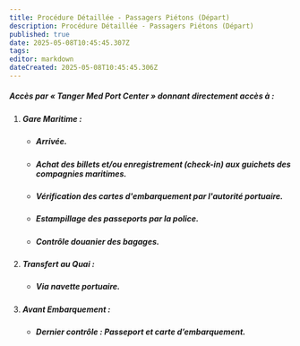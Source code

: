 ```yaml
---
title: Procédure Détaillée - Passagers Piétons (Départ)
description: Procédure Détaillée - Passagers Piétons (Départ)
published: true
date: 2025-05-08T10:45:45.307Z
tags: 
editor: markdown
dateCreated: 2025-05-08T10:45:45.306Z
---
```


##### Accès par « Tanger Med Port Center » donnant directement accès à :

  1. ##### **Gare Maritime :**

     * ##### Arrivée.

     * ##### Achat des billets et/ou enregistrement \(check-in\) aux guichets des compagnies maritimes.

     * ##### Vérification des cartes d'embarquement par l'autorité portuaire.

     * ##### Estampillage des passeports par la police.

     * ##### Contrôle douanier des bagages.

  2. ##### **Transfert au Quai :**

     * ##### Via navette portuaire.

  3. ##### **Avant Embarquement :**

     * ##### Dernier contrôle : Passeport et carte d’embarquement.